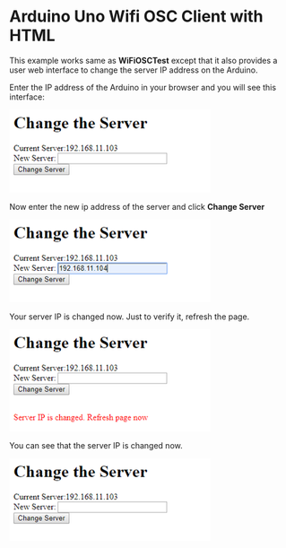 # Arduino Uno Wifi OSC Client with HTML

This example works same as <b>WiFiOSCTest</b> except that it also provides a user web interface to change the server IP address on the Arduino.


Enter the IP address of the Arduino in your browser and you will see this interface:

![picture](interface1.png)

Now enter the new ip address of the server and click <b>Change Server</b>

![picture](interface2.png)

Your server IP is changed now. Just to verify it, refresh the page.

![picture](interface3.png)

You can see that the server IP is changed now. 

![picture](interface1.png)



